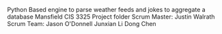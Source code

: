 Python Based engine to parse weather feeds and jokes to aggregate a database
Mansfield CIS 3325 Project folder
	Scrum Master: Justin Walrath
	Scrum Team:
		Jason O'Donnell
		Junxian Li
		Dong Chen
